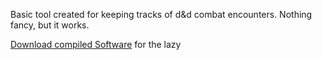 Basic tool created for keeping tracks of d&d combat encounters. Nothing fancy, but it works.

[Download compiled Software](https://github.com/ZenMar2000/Encounter_Initiative_Tracker/blob/master/EncounterInitiativeTracker/EncounterInitiativeTracker.zip) for the lazy
